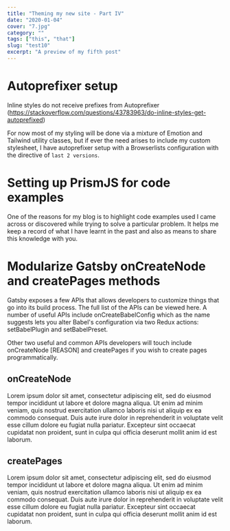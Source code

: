 ```yaml
---
title: "Theming my new site - Part IV"
date: "2020-01-04"
cover: "7.jpg"
category: ""
tags: ["this", "that"]
slug: "test10"
excerpt: "A preview of my fifth post"
---
```


# Autoprefixer setup

Inline styles do not receive prefixes from Autoprefixer (https://stackoverflow.com/questions/43783963/do-inline-styles-get-autoprefixed)

For now most of my styling will be done via a mixture of Emotion and Tailwind utility classes, but if ever the need arises to include my custom stylesheet, I have autoprefixer setup with a Browserlists configuration with the directive of `last 2 versions`.

# Setting up PrismJS for code examples

One of the reasons for my blog is to highlight code examples used I came across or discovered while trying to solve a particular problem. It helps me keep a record of what I have learnt in the past and also as means to share this knowledge with you.

# Modularize Gatsby onCreateNode and createPages methods

Gatsby exposes a few APIs that allows developers to customize things that go into its build process. The full list of the APIs can be viewed here.
A number of useful APIs include onCreateBabelConfig which as the name suggests lets you alter Babel's configuration via two Redux actions: setBabelPlugin and setBabelPreset.

Other two useful and common APIs developers will touch include onCreateNode [REASON] and createPages if you wish to create pages programmatically.

## onCreateNode

Lorem ipsum dolor sit amet, consectetur adipiscing elit, sed do eiusmod tempor incididunt ut labore et dolore magna aliqua. Ut enim ad minim veniam, quis nostrud exercitation ullamco laboris nisi ut aliquip ex ea commodo consequat. Duis aute irure dolor in reprehenderit in voluptate velit esse cillum dolore eu fugiat nulla pariatur. Excepteur sint occaecat cupidatat non proident, sunt in culpa qui officia deserunt mollit anim id est laborum.

## createPages

Lorem ipsum dolor sit amet, consectetur adipiscing elit, sed do eiusmod tempor incididunt ut labore et dolore magna aliqua. Ut enim ad minim veniam, quis nostrud exercitation ullamco laboris nisi ut aliquip ex ea commodo consequat. Duis aute irure dolor in reprehenderit in voluptate velit esse cillum dolore eu fugiat nulla pariatur. Excepteur sint occaecat cupidatat non proident, sunt in culpa qui officia deserunt mollit anim id est laborum.
